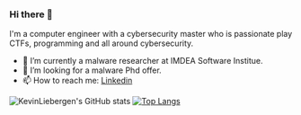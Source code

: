 ### Hi there 👋

I'm a computer engineer with a cybersecurity master who is passionate play CTFs, programming and all around cybersecurity.

- 🔭 I’m currently a malware researcher at IMDEA Software Institue.
- 👯 I’m looking for a malware Phd offer.
- 📫 How to reach me: [Linkedin](https://www.linkedin.com/in/kevin-van-liebergen-avila/)


![KevinLiebergen's GitHub stats](https://github-readme-stats.vercel.app/api?username=kevinliebergen&count_private=true&show_icons=true&theme=radical)
[![Top Langs](https://github-readme-stats.vercel.app/api/top-langs/?username=kevinliebergen&theme=radical)](https://github.com/anuraghazra/github-readme-stats)


<!--
**KevinLiebergen/kevinliebergen** is a ✨ _special_ ✨ repository because its `README.md` (this file) appears on your GitHub profile.

Here are some ideas to get you started:

- 🔭 I’m currently working on ...
- 🌱 I’m currently learning ...
- 👯 I’m looking to collaborate on ...
- 🤔 I’m looking for help with ...
- 💬 Ask me about ...
- 📫 How to reach me: ...
- 😄 Pronouns: ...
- ⚡ Fun fact: ...
-->
